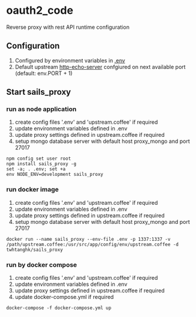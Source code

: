 # oauth2_code
Reverse proxy with rest API runtime configuration

## Configuration

1. Configured by environment variables in [.env](https://github.com/twhtanghk/sails_proxy/blob/master/.env)
2. Default upstream [http-echo-server](https://github.com/watson/http-echo-server) confgiured on next available port (default: env.PORT + 1)

## Start sails_proxy
### run as node application
1. create config files '.env' and 'upstream.coffee' if required
2. update environment variables defined in .env
3. update proxy settings defined in upstream.coffee if required
4. setup mongo database server with default host proxy_mongo and port 27017
```
npm config set user root
npm install sails_proxy -g
set -a; . .env; set +a
env NODE_ENV=development sails_proxy
```
### run docker image
1. create config files '.env' and 'upstream.coffee' if required
2. update environment variables defined in .env
3. update proxy settings defined in upstream.coffee if required
4. setup mongo database server with default host proxy_mongo and port 27017
```
docker run --name sails_proxy --env-file .env -p 1337:1337 -v /path/upstream.coffee:/usr/src/app/config/env/upstream.coffee -d twhtanghk/sails_proxy
```

### run by docker compose
1. create config files '.env' and 'upstream.coffee' if required
2. update environment variables defined in .env
3. update proxy settings defined in upstream.coffee if required
4. update docker-compose.yml if required
```
docker-compose -f docker-compose.yml up
```
